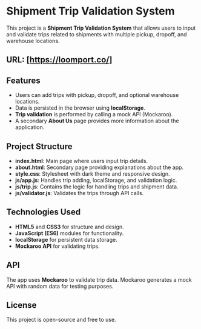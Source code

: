 # Shipment Trip Validation System

This project is a **Shipment Trip Validation System** that allows users to input and validate trips related to shipments with multiple pickup, dropoff, and warehouse locations.

## URL: [https://loomport.co/]

## **Features**
- Users can add trips with pickup, dropoff, and optional warehouse locations.
- Data is persisted in the browser using **localStorage**.
- **Trip validation** is performed by calling a mock API (Mockaroo).
- A secondary **About Us** page provides more information about the application.

## **Project Structure**
- **index.html**: Main page where users input trip details.
- **about.html**: Secondary page providing explanations about the app.
- **style.css**: Stylesheet with dark theme and responsive design.
- **js/app.js**: Handles trip adding, localStorage, and validation logic.
- **js/trip.js**: Contains the logic for handling trips and shipment data.
- **js/validator.js**: Validates the trips through API calls.

## **Technologies Used**
- **HTML5** and **CSS3** for structure and design.
- **JavaScript (ES6)** modules for functionality.
- **localStorage** for persistent data storage.
- **Mockaroo API** for validating trips.

## **API**
The app uses **Mockaroo** to validate trip data. Mockaroo generates a mock API with random data for testing purposes.

## **License**
This project is open-source and free to use.

